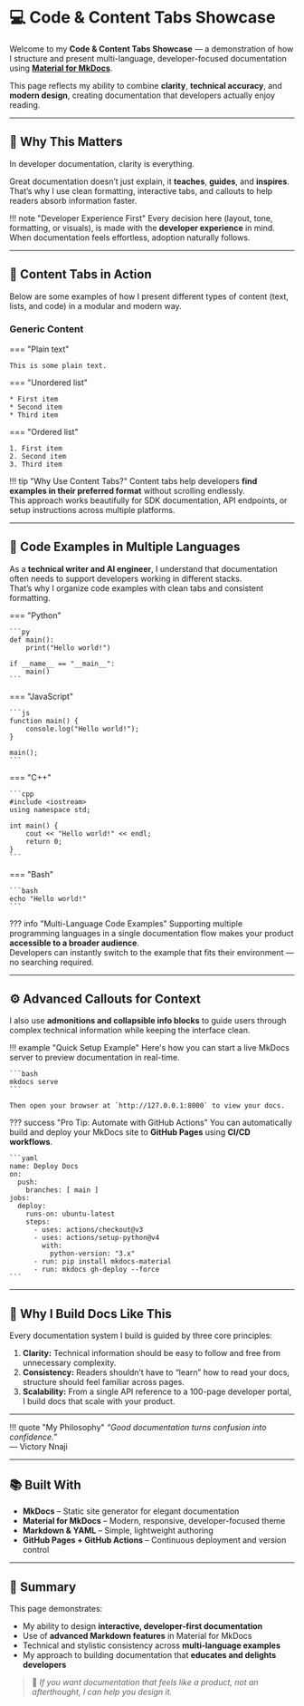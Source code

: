 # 💻 Code & Content Tabs Showcase

Welcome to my **Code & Content Tabs Showcase** — a demonstration of how I structure and present multi-language, developer-focused documentation using **[Material for MkDocs](https://squidfunk.github.io/mkdocs-material/)**.

This page reflects my ability to combine **clarity**, **technical accuracy**, and **modern design**, creating documentation that developers actually enjoy reading.

---

## 🚀 Why This Matters

In developer documentation, clarity is everything.

Great documentation doesn’t just explain, it **teaches**, **guides**, and **inspires**.  
That’s why I use clean formatting, interactive tabs, and callouts to help readers absorb information faster.

!!! note "Developer Experience First"
    Every decision here (layout, tone, formatting, or visuals), is made with the **developer experience** in mind.  
    When documentation feels effortless, adoption naturally follows.

---

## 🧱 Content Tabs in Action

Below are some examples of how I present different types of content (text, lists, and code) in a modular and modern way.

### Generic Content

=== "Plain text"

    This is some plain text.

=== "Unordered list"

    * First item
    * Second item
    * Third item

=== "Ordered list"

    1. First item
    2. Second item
    3. Third item

!!! tip "Why Use Content Tabs?"
    Content tabs help developers **find examples in their preferred format** without scrolling endlessly.  
    This approach works beautifully for SDK documentation, API endpoints, or setup instructions across multiple platforms.

---

## 🧠 Code Examples in Multiple Languages

As a **technical writer and AI engineer**, I understand that documentation often needs to support developers working in different stacks.  
That’s why I organize code examples with clean tabs and consistent formatting.

=== "Python"

    ```py
    def main():
        print("Hello world!")

    if __name__ == "__main__":
        main()
    ```

=== "JavaScript"

    ```js
    function main() {
        console.log("Hello world!");
    }

    main();
    ```

=== "C++"

    ```cpp
    #include <iostream>
    using namespace std;

    int main() {
        cout << "Hello world!" << endl;
        return 0;
    }
    ```

=== "Bash"

    ```bash
    echo "Hello world!"
    ```

??? info "Multi-Language Code Examples"
    Supporting multiple programming languages in a single documentation flow makes your product **accessible to a broader audience**.  
    Developers can instantly switch to the example that fits their environment — no searching required.

---

## ⚙️ Advanced Callouts for Context

I also use **admonitions and collapsible info blocks** to guide users through complex technical information while keeping the interface clean.

!!! example "Quick Setup Example"
    Here's how you can start a live MkDocs server to preview documentation in real-time.

    ```bash
    mkdocs serve
    ```

    Then open your browser at `http://127.0.0.1:8000` to view your docs.

??? success "Pro Tip: Automate with GitHub Actions"
    You can automatically build and deploy your MkDocs site to **GitHub Pages** using **CI/CD workflows**.

    ```yaml
    name: Deploy Docs
    on:
      push:
        branches: [ main ]
    jobs:
      deploy:
        runs-on: ubuntu-latest
        steps:
          - uses: actions/checkout@v3
          - uses: actions/setup-python@v4
            with:
              python-version: "3.x"
          - run: pip install mkdocs-material
          - run: mkdocs gh-deploy --force
    ```

---

## 🧩 Why I Build Docs Like This

Every documentation system I build is guided by three core principles:

1. **Clarity:** Technical information should be easy to follow and free from unnecessary complexity.  
2. **Consistency:** Readers shouldn’t have to “learn” how to read your docs, structure should feel familiar across pages.  
3. **Scalability:** From a single API reference to a 100-page developer portal, I build docs that scale with your product.

---

!!! quote "My Philosophy"
    *“Good documentation turns confusion into confidence.”*  
    — Victory Nnaji

---

## 📚 Built With

- **MkDocs** – Static site generator for elegant documentation  
- **Material for MkDocs** – Modern, responsive, developer-focused theme  
- **Markdown & YAML** – Simple, lightweight authoring  
- **GitHub Pages + GitHub Actions** – Continuous deployment and version control  

---

## 🏁 Summary

This page demonstrates:
- My ability to design **interactive, developer-first documentation**
- Use of **advanced Markdown features** in Material for MkDocs
- Technical and stylistic consistency across **multi-language examples**
- My approach to building documentation that **educates and delights developers**

> 💬 *If you want documentation that feels like a product, not an afterthought, I can help you design it.*


